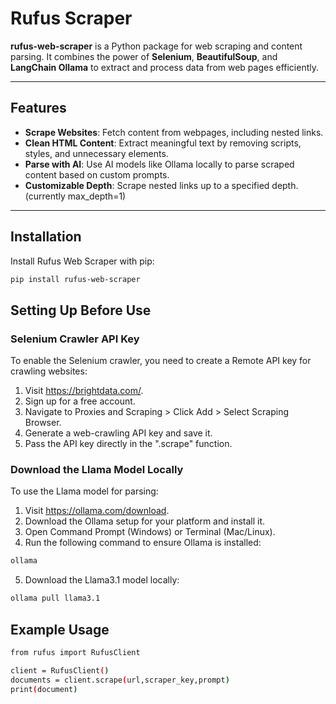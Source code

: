 # Rufus Scraper

**rufus-web-scraper** is a Python package for web scraping and content parsing. It combines the power of **Selenium**, **BeautifulSoup**, and **LangChain Ollama** to extract and process data from web pages efficiently.

---

## Features
- **Scrape Websites**: Fetch content from webpages, including nested links.
- **Clean HTML Content**: Extract meaningful text by removing scripts, styles, and unnecessary elements.
- **Parse with AI**: Use AI models like Ollama locally to parse scraped content based on custom prompts.
- **Customizable Depth**: Scrape nested links up to a specified depth. (currently max_depth=1)

---

## Installation

Install Rufus Web Scraper with pip:

```bash
pip install rufus-web-scraper
```

## Setting Up Before Use
### Selenium Crawler API Key
To enable the Selenium crawler, you need to create a Remote API key for crawling websites:

  1) Visit https://brightdata.com/.
  2) Sign up for a free account.
  3) Navigate to Proxies and Scraping > Click Add > Select Scraping Browser.
  4) Generate a web-crawling API key and save it.
  5) Pass the API key directly in the ".scrape" function.

### Download the Llama Model Locally
To use the Llama model for parsing:

  1) Visit https://ollama.com/download.
  2) Download the Ollama setup for your platform and install it.
  3) Open Command Prompt (Windows) or Terminal (Mac/Linux).
  4) Run the following command to ensure Ollama is installed:
  ```bash
  ollama
  ```
  5) Download the Llama3.1 model locally:
  ```bash
  ollama pull llama3.1
  ```

## Example Usage

```bash
from rufus import RufusClient

client = RufusClient()
documents = client.scrape(url,scraper_key,prompt)
print(document)
```


